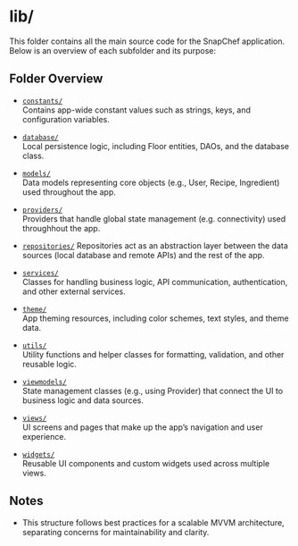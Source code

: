 # lib/

This folder contains all the main source code for the SnapChef application. Below is an overview of each subfolder and its purpose:

## Folder Overview

- [`constants/`](./constants/)  
  Contains app-wide constant values such as strings, keys, and configuration variables.

- [`database/`](./database/)    
  Local persistence logic, including Floor entities, DAOs, and the database class.

- [`models/`](./models/)   
  Data models representing core objects (e.g., User, Recipe, Ingredient) used throughout the app.

- [`providers/`](./providers/)   
  Providers that handle global state management (e.g. connectivity) used throughhout the app.

- [`repositories/`](./repositories/) 
  Repositories act as an abstraction layer between the data sources (local database and remote APIs) and the rest of the app. 

- [`services/`](./services/)    
  Classes for handling business logic, API communication, authentication, and other external services.

- [`theme/`](./theme/)    
  App theming resources, including color schemes, text styles, and theme data.

- [`utils/`](./utils/)    
  Utility functions and helper classes for formatting, validation, and other reusable logic.

- [`viewmodels/`](./viewmodels/)    
  State management classes (e.g., using Provider) that connect the UI to business logic and data sources.

- [`views/`](./views/)    
  UI screens and pages that make up the app’s navigation and user experience.

- [`widgets/`](./widgets/)    
  Reusable UI components and custom widgets used across multiple views.

## Notes

- This structure follows best practices for a scalable MVVM architecture, separating concerns for maintainability and clarity.
